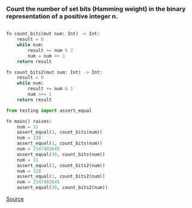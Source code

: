 ### Count the number of set bits (Hamming weight) in the binary representation of a positive integer n.
```python

fn count_bits(mut num: Int) -> Int:
	result = 0
	while num:
		result += num % 2
		num = num >> 1
	return result

fn count_bits2(mut num: Int) -> Int:
	result = 0
	while num:
		result += num & 1
		num >>= 1
	return result

from testing import assert_equal

fn main() raises:
	num = 11
	assert_equal(3, count_bits(num))
	num = 128
	assert_equal(1, count_bits(num))
	num = 2147483645
	assert_equal(30, count_bits(num))
	num = 11
	assert_equal(3, count_bits2(num))
	num = 128
	assert_equal(1, count_bits2(num))
	num = 2147483645
	assert_equal(30, count_bits2(num))
```

[Source](https://github.com/ratulb/mojo_programming/blob/main/codes/num_ones.mojo)
